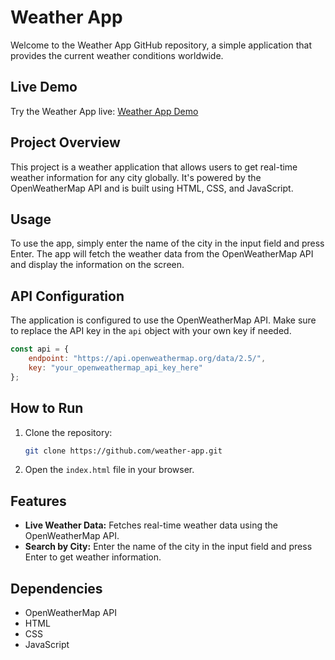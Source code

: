 # Weather App

Welcome to the Weather App GitHub repository, a simple application that provides the current weather conditions worldwide.

## Live Demo

Try the Weather App live: [Weather App Demo](https://weatherappjs.glitch.me/)

## Project Overview

This project is a weather application that allows users to get real-time weather information for any city globally. It's powered by the OpenWeatherMap API and is built using HTML, CSS, and JavaScript.

## Usage

To use the app, simply enter the name of the city in the input field and press Enter. The app will fetch the weather data from the OpenWeatherMap API and display the information on the screen.

## API Configuration

The application is configured to use the OpenWeatherMap API. Make sure to replace the API key in the `api` object with your own key if needed.

```javascript
const api = {
    endpoint: "https://api.openweathermap.org/data/2.5/",
    key: "your_openweathermap_api_key_here"
};
 ```

## How to Run

1. Clone the repository:

    ```bash
    git clone https://github.com/weather-app.git
    ```

2. Open the `index.html` file in your browser.

## Features

- **Live Weather Data:** Fetches real-time weather data using the OpenWeatherMap API.
- **Search by City:** Enter the name of the city in the input field and press Enter to get weather information.

## Dependencies

- OpenWeatherMap API
- HTML
- CSS
- JavaScript


